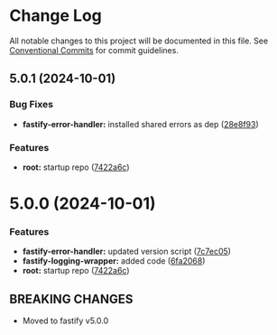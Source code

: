 # Change Log

All notable changes to this project will be documented in this file.
See [Conventional Commits](https://conventionalcommits.org) for commit guidelines.

## 5.0.1 (2024-10-01)


### Bug Fixes

* **fastify-error-handler:** installed shared errors as dep ([28e8f93](https://github.com/ogcio/shared-node-utils/commit/28e8f935a729472718d68b5caf86173ac95550c0))


### Features

* **root:** startup repo ([7422a6c](https://github.com/ogcio/shared-node-utils/commit/7422a6c8a7d51722299e6cd61eebacefe2b80d6d))





# 5.0.0 (2024-10-01)


### Features

* **fastify-error-handler:** updated version script ([7c7ec05](https://github.com/ogcio/shared-node-utils/commit/7c7ec05b8a8335642038c60b198b0f193364ddb4))
* **fastify-logging-wrapper:** added code ([6fa2068](https://github.com/ogcio/shared-node-utils/commit/6fa2068dbef70d00406065b79de1bf91aa444bea))
* **root:** startup repo ([7422a6c](https://github.com/ogcio/shared-node-utils/commit/7422a6c8a7d51722299e6cd61eebacefe2b80d6d))

## BREAKING CHANGES

- Moved to fastify v5.0.0
